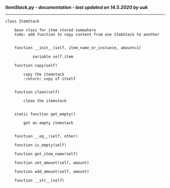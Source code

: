 ***ItemStack.py - documentation - last updated on 14.5.2020 by uuk***
___

    class ItemStack
        
        base class for item stored somewhere
        todo: add function to copy content from one ItemStack to another


        function __init__(self, item_name_or_instance, amount=1)

                variable self.item

        function copy(self)
            
            copy the itemstack
            :return: copy of itself


        function clean(self)
            
            clean the itemstack


        static function get_empty()
            
            get an empty itemstack


        function __eq__(self, other)

        function is_empty(self)

        function get_item_name(self)

        function set_amount(self, amount)

        function add_amount(self, amount)

        function __str__(self)